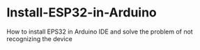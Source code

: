 # Install-ESP32-in-Arduino
How to install EPS32 in Arduino IDE and solve the problem of not recognizing the device

